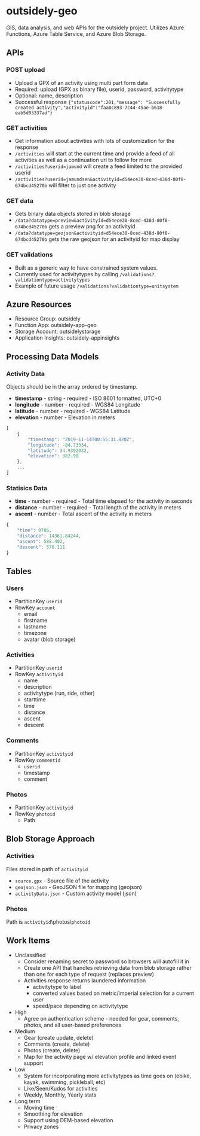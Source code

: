 # outsidely-geo

GIS, data analysis, and web APIs for the outsidely project. Utilizes Azure Functions, Azure Table Service, and Azure Blob Storage.

## APIs

### POST upload
- Upload a GPX of an activity using multi part form data
- Required: upload (GPX as binary file), userid, password, activitytype
- Optional: name, description
- Successful response `{"statuscode":201,"message": "Successfully created activity","activityid":"faa0c893-7c44-45ae-b618-eab5d03337ad"}`

### GET activities
- Get information about activities with lots of customization for the response
- `/activities` will start at the current time and provide a feed of all activities as well as a continuation url to follow for more
- `/activities?userid=jamund` will create a feed limited to the provided userid
- `/activities?userid=jamundsen&activityid=d54ece30-8ced-438d-80f8-674bcd45270b` will filter to just one activity

### GET data
- Gets binary data objects stored in blob storage
- `/data?datatype=preview&activityid=d54ece30-8ced-438d-80f8-674bcd45270b` gets a preview png for an activityid
- `/data?datatype=geojson&activityid=d54ece30-8ced-438d-80f8-674bcd45270b` gets the raw geojson for an activityid for map display

### GET validations
- Built as a generic way to have constrained system values.
- Currently used for activitytypes by calling `/validations?validationtype=activitytypes`
- Example of future usage `/validations?validationtype=unitsystem`

## Azure Resources
- Resource Group: outsidely
- Function App: outsidely-app-geo
- Storage Account: outsidelystorage
- Application Insights: outsidely-appinsights

## Processing Data Models

### Activity Data
Objects should be in the array ordered by timestamp.
- **timestamp** - string - required - ISO 8601 formatted, UTC+0
- **longitude** - number - required - WGS84 Longitude
- **latitude** - number - required - WGS84 Latitude
- **elevation** - number - Elevation in meters
```javascript
[
    {
        "timestamp": "2019-11-14T00:55:31.820Z",
        "longitude": -84.73334,
        "latitude": 34.9392932,
        "elevation": 382.98
    },
    ...
]
```

### Statisics Data
- **time** - number - required - Total time elapsed for the activity in seconds
- **distance** - number - required - Total length of the activity in meters
- **ascent** - number - Total ascent of the activity in meters
```javascript
{
    "time": 9786,
    "distance": 14361.84244,
    "ascent": 588.402,
    "descent": 570.111
}
```

## Tables

### Users
- PartitionKey `userid`
- RowKey `account`
    - email
    - firstname
    - lastname
    - timezone
    - avatar (blob storage)

### Activities
- PartitionKey `userid`
- RowKey `activityid`
    - name
    - description
    - activitytype (run, ride, other)
    - starttime
    - time
    - distance
    - ascent
    - descent

### Comments
- PartitionKey `activityid`
- RowKey `commentid`
    - `userid`
    - timestamp
    - comment

### Photos
- PartitionKey `activityid`
- RowKey `photoid`
    - Path

## Blob Storage Approach

### Activities
Files stored in path of `activityid`
- `source.gpx` - Source file of the activity
- `geojson.json` - GeoJSON file for mapping (geojson)
- `activityData.json` - Custom activity model (json)

### Photos
Path is `activityid`\photos\\`photoid`

## Work Items
- Unclassified
    - Consider renaming secret to password so browsers will autofill it in
    - Create one API that handles retrieving data from blob storage rather than one for each type of request (replaces preview)
    - Activities response returns laundered information
        - activitytype to label
        - converted values based on metric/imperial selection for a current user
        - speed/pace depending on activitytype
- High
    - Agree on authentication scheme - needed for gear, comments, photos, and all user-based preferences
- Medium
    - Gear (create update, delete)
    - Comments (create, delete)
    - Photos (create, delete)
    - Map for the activity page w/ elevation profile and linked event support
- Low
    - System for incorporating more activitytypes as time goes on (ebike, kayak, swimming, pickleball, etc)
    - Like/Seen/Kudos for activities
    - Weekly, Monthly, Yearly stats
- Long term
    - Moving time
    - Smoothing for elevation
    - Support using DEM-based elevation
    - Privacy zones